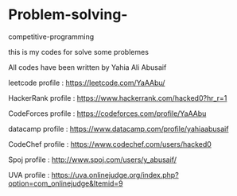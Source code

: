 # Problem-solving-
competitive-programming 

this is my codes for solve some problemes

All codes have been written by Yahia Ali Abusaif

leetcode profile : https://leetcode.com/YaAAbu/

HackerRank profile : https://www.hackerrank.com/hacked0?hr_r=1

CodeForces profile : https://codeforces.com/profile/YaAAbu

datacamp profile : https://www.datacamp.com/profile/yahiaabusaif

CodeChef profile : https://www.codechef.com/users/hacked0

Spoj profile : http://www.spoj.com/users/y_abusaif/

UVA profile : https://uva.onlinejudge.org/index.php?option=com_onlinejudge&Itemid=9


